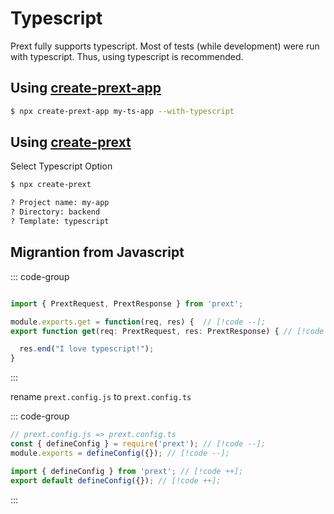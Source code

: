 # Typescript

Prext fully supports typescript. Most of tests (while development) were run with typescript. Thus, using typescript is recommended.

## Using [create-prext-app](https://npmjs.com/package/create-prext-app)

```bash
$ npx create-prext-app my-ts-app --with-typescript
```

## Using [create-prext](https://npmjs.com/package/create-prext)

Select Typescript Option

```bash
$ npx create-prext

? Project name: my-app
? Directory: backend
? Template: typescript
```

## Migrantion from Javascript

::: code-group

```ts [page/index.ts]

import { PrextRequest, PrextResponse } from 'prext';

module.exports.get = function(req, res) {  // [!code --];
export function get(req: PrextRequest, res: PrextResponse) { // [!code ++];

  res.end("I love typescript!");
}
```

:::

rename `prext.config.js` to `prext.config.ts`

::: code-group

```ts [prext.config.ts]
// prext.config.js => prext.config.ts
const { defineConfig } = require('prext'); // [!code --];
module.exports = defineConfig({}); // [!code --];

import { defineConfig } from 'prext'; // [!code ++];
export default defineConfig({}); // [!code ++];
```

:::
